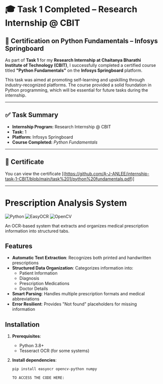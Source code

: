 # 🎓 Task 1 Completed – Research Internship @ CBIT

## 📘 Certification on Python Fundamentals – Infosys Springboard

As part of **Task 1** for my **Research Internship at Chaitanya Bharathi Institute of Technology (CBIT)**, I successfully completed a certified course titled **"Python Fundamentals"** on the **Infosys Springboard** platform.

This task was aimed at promoting self-learning and upskilling through industry-recognized platforms. The course provided a solid foundation in Python programming, which will be essential for future tasks during the internship.

---

## ✅ Task Summary

- **Internship Program:** Research Internship @ CBIT  
- **Task:** 1   
- **Platform:** Infosys Springboard  
- **Course Completed:** *Python Fundamentals*  

---

## 📜 Certificate

You can view the certificate [(https://github.com/A-J-ANLEE/internship-task-1-CBIT/blob/main/task%201/python%20fundamentals.pdf)]

---

# Prescription Analysis System

![Python](https://img.shields.io/badge/Python-3.8%2B-blue)
![EasyOCR](https://img.shields.io/badge/EasyOCR-1.4.1-green)
![OpenCV](https://img.shields.io/badge/OpenCV-4.5.5-red)

An OCR-based system that extracts and organizes medical prescription information into structured tabs.

## Features

- **Automatic Text Extraction**: Recognizes both printed and handwritten prescriptions
- **Structured Data Organization**: Categorizes information into:
  - Patient Information
  - Diagnosis
  - Prescription Medications
  - Doctor Details
- **Smart Parsing**: Handles multiple prescription formats and medical abbreviations
- **Error Resilient**: Provides "Not found" placeholders for missing information

## Installation

1. **Prerequisites**:
   - Python 3.8+
   - Tesseract OCR (for some systems)

2. **Install dependencies**:
   ```bash
   pip install easyocr opencv-python numpy

   TO ACCESS THE CODE HERE:


